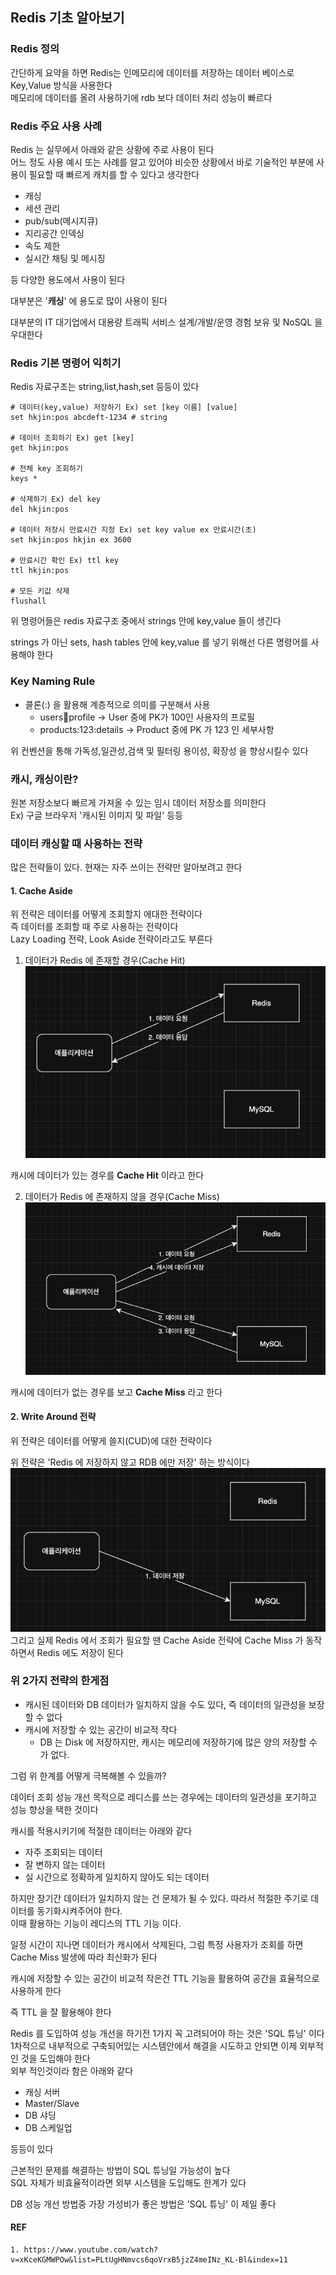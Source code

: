 ## Redis 기초 알아보기

### Redis 정의
간단하게 요약을 하면 Redis는 인메모리에 데이터를 저장하는 데이터 베이스로 Key,Value 방식을 사용한다 <br>
메모리에 데이터를 올려 사용하기에 rdb 보다 데이터 처리 성능이 빠르다

### Redis 주요 사용 사례
Redis 는 실무에서 아래와 같은 상황에 주로 사용이 된다 <br>
어느 정도 사용 예시 또는 사례를 알고 있어야 비슷한 상황에서 바로 기술적인 부분에 사용이 필요할 때 빠르게 캐치를 할 수 있다고 생각한다
- 캐싱
- 세션 관리
- pub/sub(메시지큐)
- 지리공간 인덱싱
- 속도 제한
- 실시간 채팅 및 메시징

등 다양한 용도에서 사용이 된다 <br>

대부분은 '**캐싱**' 에 용도로 많이 사용이 된다 <br>

대부분의 IT 대기업에서 대용량 트래픽 서비스 설계/개발/운영 경험 보유 및 NoSQL 을 우대한다 <br>

### Redis 기본 명령어 익히기
Redis 자료구조는 string,list,hash,set 등등이 있다 <br>

```shell
# 데이터(key,value) 저장하기 Ex) set [key 이름] [value]
set hkjin:pos abcdeft-1234 # string

# 데이터 조회하기 Ex) get [key]
get hkjin:pos

# 전체 key 조회하기
keys *

# 삭제하기 Ex) del key
del hkjin:pos

# 데이터 저장시 만료시간 지정 Ex) set key value ex 만료시간(초)
set hkjin:pos hkjin ex 3600

# 만료시간 확인 Ex) ttl key
ttl hkjin:pos

# 모든 키값 삭제
flushall
```

위 명령어들은 redis 자료구조 중에서 strings 안에 key,value 들이 생긴다 <br>

strings 가 아닌 sets, hash tables 안에 key,value 를 넣기 위해선 다른 명령어를 사용해야 한다 <br>

### Key Naming Rule
- 콜론(:) 을 활용해 계층적으로 의미를 구분해서 사용
  - users:100:profile -> User 중에 PK가 100인 사용자의 프로필 
  - products:123:details -> Product 중에 PK 가 123 인 세부사항

위 컨벤션을 통해 가독성,일관성,검색 및 필터링 용이성, 확장성 을 향상시킬수 있다 <br>

### 캐시, 캐싱이란?
원본 저장소보다 빠르게 가져올 수 있는 임시 데이터 저장소를 의미한다 <br>
Ex) 구글 브라우저 '캐시된 이미지 및 파일' 등등 <br>


### 데이터 캐싱할 때 사용하는 전략
많은 전략들이 있다. 현재는 자주 쓰이는 전략만 알아보려고 한다 <br>
#### 1. Cache Aside
위 전략은 데이터를 어떻게 조회할지 에대한 전략이다 <br>
즉 데이터를 조회할 때 주로 사용하는 전략이다 <br>
Lazy Loading 전략, Look Aside 전략이라고도 부른다 <br>

1. 데이터가 Redis 에 존재할 경우(Cache Hit)
![img.png](image/img.png) <br>

캐시에 데이터가 있는 경우를 **Cache Hit** 이라고 한다 <br>

2. 데이터가 Redis 에 존재하지 않을 경우(Cache Miss)
![img_1.png](image/img_1.png) <br>

캐시에 데이터가 없는 경우를 보고 **Cache Miss** 라고 한다 <br>

#### 2. Write Around 전략
위 전략은 데이터를 어떻게 쓸지(CUD)에 대한 전략이다 <br>

위 전략은 'Redis 에 저장하지 않고 RDB 에만 저장' 하는 방식이다 <br>
![img_2.png](image/img_2.png)<br>
그리고 실제 Redis 에서 조회가 필요할 땐 Cache Aside 전략에 Cache Miss 가 동작하면서 Redis 에도 저장이 된다 <br>

### 위 2가지 전략의 한게점
- 캐시된 데이터와 DB 데이터가 일치하지 않을 수도 있다, 즉 데이터의 일관성을 보장할 수 없다
- 캐시에 저장할 수 있는 공간이 비교적 작다
  - DB 는 Disk 에 저장하지만, 캐시는 메모리에 저장하기에 많은 양의 저장할 수 가 없다.

그럼 위 한계를 어떻게 극복해볼 수 있을까? <br>
 
데이터 조회 성능 개선 목적으로 레디스를 쓰는 경우에는 데이터의 일관성을 포기하고 성능 향상을 택한 것이다 <br> 

캐시를 적용시키기에 적절한 데이터는 아래와 같다 <br>
- 자주 조회되는 데이터
- 잘 변하지 않는 데이터
- 실 시간으로 정확하게 일치하지 않아도 되는 데이터

하지만 장기간 데이터가 일치하지 않는 건 문제가 될 수 있다. 따라서 적절한 주기로 데이터를 동기화시켜주어야 한다. <br>
이때 활용하는 기능이 레디스의 TTL 기능 이다. <br>

일정 시간이 지나면 데이터가 캐시에서 삭제된다, 그럼 특정 사용자가 조회를 하면 Cache Miss 발생에 따라 최신화가 된다 <br>

캐시에 저장할 수 있는 공간이 비교적 작은건 TTL 기능을 활용하여 공간을 효율적으로 사용하게 한다

즉 TTL 을 잘 활용해야 한다 <br>

Redis 를 도입하여 성능 개선을 하기전 1가지 꼭 고려되어야 하는 것은 'SQL 튜닝' 이다 <br>
1차적으로 내부적으로 구축되어있는 시스템안에서 해결을 시도하고 안되면 이제 외부적인 것을 도입해야 한다 <br>
외부 적인것이라 함은 아래와 같다
- 캐싱 서버 
- Master/Slave
- DB 샤딩
- DB 스케일업

등등이 있다 <br>

근본적인 문제를 해결하는 방법이 SQL 튜닝일 가능성이 높다 <br>
SQL 자체가 비효율적이라면 외부 시스템을 도입해도 한계가 있다 <br>

DB 성능 개선 방법중 가장 가성비가 좋은 방법은 'SQL 튜닝' 이 제일 좋다 <br>

#### REF
```shell
1. https://www.youtube.com/watch?v=xKceKGMWPOw&list=PLtUgHNmvcs6qoVrxB5jzZ4meINz_KL-Bl&index=11
```